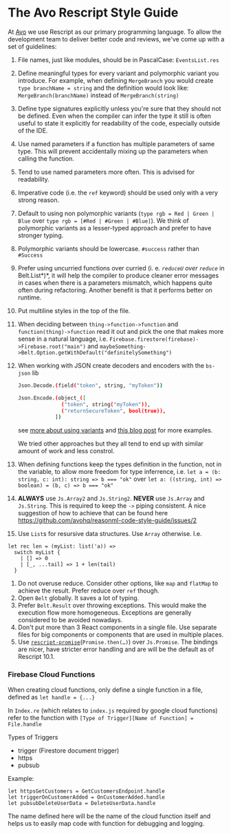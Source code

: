 # The Avo Rescript Style Guide

At [Avo](https://github.com/avohq) we use Rescript as our primary programming language. To allow the development team to deliver better code and reviews, we've come up with a set of guidelines:

1. File names, just like modules, should be in PascalCase: `EventsList.res`
1. Define meaningful types for every variant and polymorphic variant you introduce. For example, when defining `MergeBranch` you would create `type branchName = string` and the definition would look like: `MergeBranch(branchName)` instead of `MergeBranch(string)`
1. Define type signatures explicitly unless you're sure that they should not be defined. Even when the compiler can infer the type it still is often useful to state it explicitly for readability of the code, especially outside of the IDE.
1. Use named parameters if a function has multiple parameters of same type. This will prevent accidentally mixing up the parameters when calling the function.
1. Tend to use named parameters more often. This is advised for readability.
1. Imperative code (i.e. the `ref` keyword) should be used only with a very strong reason.
1. Default to using non polymorphic variants (```type rgb = Red | Green | Blue``` over ```type rgb = [#Red | #Green | #Blue]```). We think of polymorphic variants as a lesser-typed approach and prefer to have stronger typing. 
1. Polymorphic variants should be lowercase. `#success` rather than `#Success`
1. Prefer using uncurried functions over curried (i. e. *`reduceU` over `reduce`* in Belt.List*)*, it will help the compiler to produce cleaner error messages in cases when there is a parameters mismatch, which happens quite often during refactoring. Another benefit is that it performs better on runtime.
1. Put multiline styles in the top of the file. 
1. When deciding between `thing->function->function` and `function(thing)->function` read it out and pick the one that makes more sense in a natural language, i.e. `Firebase.firestore(firebase)->Firebase.root("main")` and `maybeSomething->Belt.Option.getWithDefault("definitelySomething")`
1. When working with JSON create decoders and encoders with the `bs-json` lib
    ```bash
    Json.Decode.(field("token", string, "myToken"))

    Json.Encode.(object_([
                  ("token", string("myToken")),
                  ("returnSecureToken", bool(true)),
                ])
    ```
    see [more about using variants](https://stackoverflow.com/questions/50908342/convert-json-field-to-reasonml-variant) and [this blog post](https://itnext.io/decoding-nested-json-objects-in-reasonml-with-bs-json-4cab75fbe308) for more examples.

    We tried other approaches but they all tend to end up with similar amount of work and less constrol.
1. When defining functions keep the types definition in the function, not in the variable, to allow more freedom for type inferrence, i.e. `let a = (b: string, c: int): string => b === "ok"` over `let a: ((string, int) => boolean) = (b, c) => b === "ok"`
1. **ALWAYS** use `Js.Array2` and `Js.String2`. **NEVER** use `Js.Array` and `Js.String`. This is required to keep the `->` piping consistent. A nice suggestion of how to achieve that can be found here https://github.com/avohq/reasonml-code-style-guide/issues/2
1. Use `List`s for resursive data structures. Use `Array` otherwise. I.e.
  ```
  let rec len = (myList: list('a)) =>
    switch myList {
      | [] => 0
      | [_, ...tail] => 1 + len(tail)
    }
  ```
1. Do not overuse reduce. Consider other options, like `map` and `flatMap` to achieve the result. Prefer reduce over `ref` though.
1. Open `Belt` globally. It saves a lot of typing.
1. Prefer `Belt.Result` over throwing exceptions. This would make the execution flow more homogeneous. Exceptions are generally considered to be avoided nowadays.
1. Don't put more than 3 React components in a single file. Use separate files for big components or components that are used in multiple places.
1. Use [`rescript-promise`](https://github.com/ryyppy/rescript-promise#usage)(`Promise.then(…)`) over `Js.Promise`. The bindings are nicer, have stricter error handling and are will be the default as of Rescript 10.1.

### Firebase Cloud Functions

When creating cloud functions, only define a single function in a file, defined as `let handle = {...}`

In `Index.re` (which relates to `index.js` required by google cloud functions)
refer to the function with 
`[Type of Trigger][Name of Function] = File.handle`

Types of Triggers
   - trigger (Firestore document trigger)
   - https
   - pubsub

Example:
```
let httpsGetCustomers = GetCustomersEndpoint.handle
let triggerOnCustomerAdded = OnCustomerAdded.handle
let pubsubDeleteUserData = DeleteUserData.handle
```
The name defined here will be the name of the cloud function itself and helps us to easily map code with function for debugging and logging.
